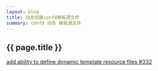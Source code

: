 ```yaml
---
layout: blog
title: 动态创建confd模板源文件
summary: confd 动态 模板源文件
---
```


## {{ page.title }}
[add ability to define dynamic template resource files #332](https://github.com/kelseyhightower/confd/pull/332)
